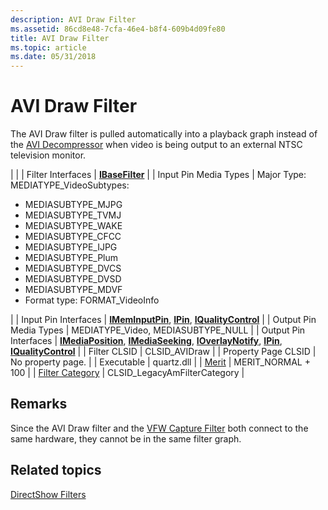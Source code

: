 ```yaml
---
description: AVI Draw Filter
ms.assetid: 86cd8e48-7cfa-46e4-b8f4-609b4d09fe80
title: AVI Draw Filter
ms.topic: article
ms.date: 05/31/2018
---
```


# AVI Draw Filter

The AVI Draw filter is pulled automatically into a playback graph instead of the [AVI Decompressor](avi-decompressor-filter.md) when video is being output to an external NTSC television monitor.




| 
|
| Filter Interfaces | <a href="/windows/desktop/api/Strmif/nn-strmif-ibasefilter"><strong>IBaseFilter</strong></a> | 
| Input Pin Media Types | Major Type: MEDIATYPE_VideoSubtypes:<br /><ul><li>MEDIASUBTYPE_MJPG</li><li>MEDIASUBTYPE_TVMJ</li><li>MEDIASUBTYPE_WAKE</li><li>MEDIASUBTYPE_CFCC</li><li>MEDIASUBTYPE_IJPG</li><li>MEDIASUBTYPE_Plum</li><li>MEDIASUBTYPE_DVCS</li><li>MEDIASUBTYPE_DVSD</li><li>MEDIASUBTYPE_MDVF</li><li>Format type: FORMAT_VideoInfo</li></ul> | 
| Input Pin Interfaces | <a href="/windows/desktop/api/Strmif/nn-strmif-imeminputpin"><strong>IMemInputPin</strong></a>, <a href="/windows/desktop/api/Strmif/nn-strmif-ipin"><strong>IPin</strong></a>, <a href="/windows/desktop/api/Strmif/nn-strmif-iqualitycontrol"><strong>IQualityControl</strong></a> | 
| Output Pin Media Types | MEDIATYPE_Video, MEDIASUBTYPE_NULL | 
| Output Pin Interfaces | <a href="/windows/desktop/api/Control/nn-control-imediaposition"><strong>IMediaPosition</strong></a>, <a href="/windows/desktop/api/Strmif/nn-strmif-imediaseeking"><strong>IMediaSeeking</strong></a>, <a href="/windows/desktop/api/Strmif/nn-strmif-ioverlaynotify"><strong>IOverlayNotify</strong></a>, <a href="/windows/desktop/api/Strmif/nn-strmif-ipin"><strong>IPin</strong></a>, <a href="/windows/desktop/api/Strmif/nn-strmif-iqualitycontrol"><strong>IQualityControl</strong></a> | 
| Filter CLSID | CLSID_AVIDraw | 
| Property Page CLSID | No property page. | 
| Executable | quartz.dll | 
| <a href="merit.md">Merit</a> | MERIT_NORMAL + 100 | 
| <a href="filter-categories.md">Filter Category</a> | CLSID_LegacyAmFilterCategory | 




 

## Remarks

Since the AVI Draw filter and the [VFW Capture Filter](vfw-capture-filter.md) both connect to the same hardware, they cannot be in the same filter graph.

## Related topics

<dl> <dt>

[DirectShow Filters](directshow-filters.md)
</dt> </dl>

 

 




